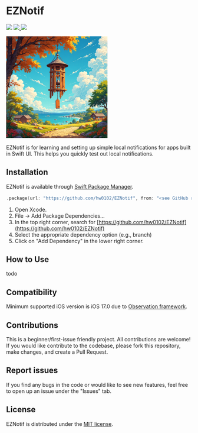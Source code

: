 # EZNotif

<p>
    <img src="https://img.shields.io/badge/iOS_17+-blue" />
    <a href="https://developer.apple.com/documentation/swiftui/"> <img src="https://img.shields.io/badge/SwiftUI-blue" /> </a>
    <a href="https://opensource.org/licenses/MIT"> <img src="https://img.shields.io/badge/License-MIT-lightgray" /> </a></a>
</p>

<img src="Misc/logo.png" width="275" />

EZNotif is for learning and setting up simple local notifications for apps built in Swift UI. This helps you quickly test out local notifications.


## Installation
EZNotif is available through [Swift Package Manager](https://developer.apple.com/documentation/xcode/adding-package-dependencies-to-your-app).

```swift
.package(url: "https://github.com/hw0102/EZNotif", from: "<see GitHub releases>")
```

1. Open Xcode.
2. File -> Add Package Dependencies...
3. In the top right corner, search for [https://github.com/hw0102/EZNotif](https://github.com/hw0102/EZNotif)
4. Select the appropriate dependency option (e.g., branch)
5. Click on "Add Dependency" in the lower right corner.

## How to Use
todo

## Compatibility
Minimum supported iOS version is iOS 17.0 due to [Observation framework](https://developer.apple.com/documentation/Observation).

## Contributions
This is a beginner/first-issue friendly project. 
All contributions are welcome! If you would like contribute to the codebase, please fork this repository, make changes, and create a Pull Request.

## Report issues
If you find any bugs in the code or would like to see new features, feel free to open up an issue under the "Issues" tab.

## License
EZNotif is distributed under the [MIT license](https://github.com/hw0102/EZNotif/blob/main/LICENSE).
